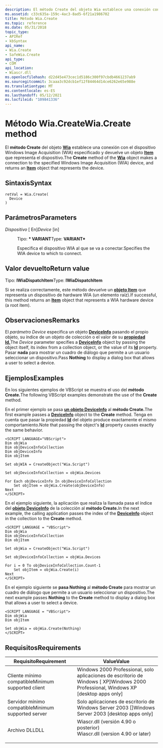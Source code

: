 ```yaml
---
description: El método Create del objeto Wia establece una conexión con el dispositivo Windows Image Acquisition (WIA) especificado y devuelve un objeto Item que representa el dispositivo.
ms.assetid: c33c635a-159c-4ac3-8ad5-6f21a1986702
title: Método Wia.Create
ms.topic: reference
ms.date: 05/31/2018
topic_type:
- APIRef
- kbSyntax
api_name:
- Wia.Create
- SafeWia.Create
api_type:
- COM
api_location:
- Wiascr.dll
ms.openlocfilehash: d22d45e473cec1d5186c300f97cbdb4661237ab9
ms.sourcegitcommit: 3caaa3c92dcb1ef12f84464d14ce6262e65e988e
ms.translationtype: MT
ms.contentlocale: es-ES
ms.lasthandoff: 05/12/2021
ms.locfileid: "109841336"
---
```

# <a name="wiacreate-method"></a><span data-ttu-id="77365-103">Método Wia.Create</span><span class="sxs-lookup"><span data-stu-id="77365-103">Wia.Create method</span></span>

<span data-ttu-id="77365-104">El **método Create** del objeto [**Wia**](-wia-wia.md) establece una conexión con el dispositivo Windows Image Acquisition (WIA) especificado y devuelve un objeto [**Item**](-wia-item.md) que representa el dispositivo.</span><span class="sxs-lookup"><span data-stu-id="77365-104">The **Create** method of the [**Wia**](-wia-wia.md) object makes a connection to the specified Windows Image Acquisition (WIA) device, and returns an [**Item**](-wia-item.md) object that represents the device.</span></span>

## <a name="syntax"></a><span data-ttu-id="77365-105">Sintaxis</span><span class="sxs-lookup"><span data-stu-id="77365-105">Syntax</span></span>


```JScript
retVal = Wia.Create(
  Device
)
```



## <a name="parameters"></a><span data-ttu-id="77365-106">Parámetros</span><span class="sxs-lookup"><span data-stu-id="77365-106">Parameters</span></span>

<dl> <dt>

<span data-ttu-id="77365-107">*Dispositivo* \[ En\]</span><span class="sxs-lookup"><span data-stu-id="77365-107">*Device* \[in\]</span></span>
</dt> <dd>

<span data-ttu-id="77365-108">Tipo: **\* VARIANT**</span><span class="sxs-lookup"><span data-stu-id="77365-108">Type: **VARIANT\***</span></span>

<span data-ttu-id="77365-109">Especifica el dispositivo WIA al que se va a conectar.</span><span class="sxs-lookup"><span data-stu-id="77365-109">Specifies the WIA device to which to connect.</span></span>

</dd> </dl>

## <a name="return-value"></a><span data-ttu-id="77365-110">Valor devuelto</span><span class="sxs-lookup"><span data-stu-id="77365-110">Return value</span></span>

<span data-ttu-id="77365-111">Tipo: **IWiaDispatchItem**</span><span class="sxs-lookup"><span data-stu-id="77365-111">Type: **IWiaDispatchItem**</span></span>

<span data-ttu-id="77365-112">Si se realiza correctamente, este método devuelve un [**objeto Item**](-wia-item.md) que representa un dispositivo de hardware WIA (un elemento raíz).</span><span class="sxs-lookup"><span data-stu-id="77365-112">If successful, this method returns an [**Item**](-wia-item.md) object that represents a WIA hardware device (a root item).</span></span>

## <a name="remarks"></a><span data-ttu-id="77365-113">Observaciones</span><span class="sxs-lookup"><span data-stu-id="77365-113">Remarks</span></span>

<span data-ttu-id="77365-114">El *parámetro Device* especifica un objeto [**DeviceInfo**](-wia-deviceinfo.md) pasando el propio objeto, su índice de un objeto de colección o el valor de su [**propiedad Id.**](-wia-iwiadeviceinfo-id.md)</span><span class="sxs-lookup"><span data-stu-id="77365-114">The *Device* parameter specifies a [**DeviceInfo**](-wia-deviceinfo.md) object by passing the object itself, its index from a collection object, or the value of its [**Id**](-wia-iwiadeviceinfo-id.md) property.</span></span> <span data-ttu-id="77365-115">Pasar **nada** para mostrar un cuadro de diálogo que permite a un usuario seleccionar un dispositivo.</span><span class="sxs-lookup"><span data-stu-id="77365-115">Pass **Nothing** to display a dialog box that allows a user to select a device.</span></span>

## <a name="examples"></a><span data-ttu-id="77365-116">Ejemplos</span><span class="sxs-lookup"><span data-stu-id="77365-116">Examples</span></span>

<span data-ttu-id="77365-117">En los siguientes ejemplos de VBScript se muestra el uso del **método Create.**</span><span class="sxs-lookup"><span data-stu-id="77365-117">The following VBScript examples demonstrate the use of the **Create** method.</span></span>

<span data-ttu-id="77365-118">En el primer ejemplo se pasa [**un objeto DeviceInfo**](-wia-deviceinfo.md) al **método Create.**</span><span class="sxs-lookup"><span data-stu-id="77365-118">The first example passes a [**DeviceInfo**](-wia-deviceinfo.md) object to the **Create** method.</span></span> <span data-ttu-id="77365-119">Tenga en cuenta que pasar la propiedad [**Id**](-wia-iwiadeviceinfo-id.md) del objeto produce exactamente el mismo comportamiento.</span><span class="sxs-lookup"><span data-stu-id="77365-119">Note that passing the object's [**Id**](-wia-iwiadeviceinfo-id.md) property causes exactly the same behavior.</span></span>


```JScript
<SCRIPT LANGUAGE="VBScript">
Dim objWia
Dim objDeviceInfoCollection
Dim objDeviceInfo
Dim objItem
 
Set objWIA = CreateObject("Wia.Script")
 
Set objDeviceInfoCollection = objWia.Devices
 
For Each objDeviceInfo In objDeviceInfoCollection
    Set objItem = objWia.Create(objDeviceInfo)
Next
</SCRIPT>
```



<span data-ttu-id="77365-120">En el ejemplo siguiente, la aplicación que realiza la llamada pasa el índice del [**objeto DeviceInfo**](-wia-deviceinfo.md) de la colección al **método Create.**</span><span class="sxs-lookup"><span data-stu-id="77365-120">In the next example, the calling application passes the index of the [**DeviceInfo**](-wia-deviceinfo.md) object in the collection to the **Create** method.</span></span>


```JScript
<SCRIPT LANGUAGE = "VBScript">
Dim objWia
Dim objDeviceInfoCollection
Dim objItem
 
Set objWia = CreateObject("Wia.Script")
 
Set objDeviceInfoCollection = objWia.Devices
 
For i = 0 To objDeviceInfoCollection.Count-1
    Set objItem = objWia.Create(i)
Next
</SCRIPT>
```



<span data-ttu-id="77365-121">En el ejemplo siguiente se **pasa Nothing** al **método Create** para mostrar un cuadro de diálogo que permite a un usuario seleccionar un dispositivo.</span><span class="sxs-lookup"><span data-stu-id="77365-121">The next example passes **Nothing** to the **Create** method to display a dialog box that allows a user to select a device.</span></span>


```JScript
<SCRIPT LANGUAGE = "VBScript">
Dim objWia
Dim objItem
 
Set objWia = objWia.Create(Nothing)
</SCRIPT>
```



## <a name="requirements"></a><span data-ttu-id="77365-122">Requisitos</span><span class="sxs-lookup"><span data-stu-id="77365-122">Requirements</span></span>



| <span data-ttu-id="77365-123">Requisito</span><span class="sxs-lookup"><span data-stu-id="77365-123">Requirement</span></span> | <span data-ttu-id="77365-124">Value</span><span class="sxs-lookup"><span data-stu-id="77365-124">Value</span></span> |
|-------------------------------------|---------------------------------------------------------------------------------------------------------------|
| <span data-ttu-id="77365-125">Cliente mínimo compatible</span><span class="sxs-lookup"><span data-stu-id="77365-125">Minimum supported client</span></span><br/> | <span data-ttu-id="77365-126">Windows 2000 Professional, solo aplicaciones de escritorio de Windows \[ XP\]</span><span class="sxs-lookup"><span data-stu-id="77365-126">Windows 2000 Professional, Windows XP \[desktop apps only\]</span></span><br/>                                        |
| <span data-ttu-id="77365-127">Servidor mínimo compatible</span><span class="sxs-lookup"><span data-stu-id="77365-127">Minimum supported server</span></span><br/> | <span data-ttu-id="77365-128">Solo aplicaciones de escritorio de Windows Server 2003 \[\]</span><span class="sxs-lookup"><span data-stu-id="77365-128">Windows Server 2003 \[desktop apps only\]</span></span><br/>                                                          |
| <span data-ttu-id="77365-129">Archivo DLL</span><span class="sxs-lookup"><span data-stu-id="77365-129">DLL</span></span><br/>                      | <dl> <span data-ttu-id="77365-130"><dt>Wiascr.dll (versión 4.90 o posterior)</dt></span><span class="sxs-lookup"><span data-stu-id="77365-130"><dt>Wiascr.dll (version 4.90 or later)</dt></span></span> </dl> |



 

 




